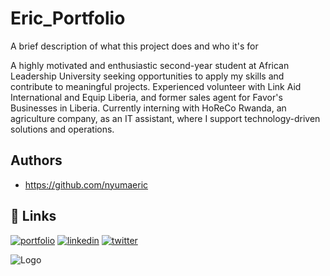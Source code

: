 
# Eric_Portfolio

A brief description of what this project does and who it's for



A highly motivated and enthusiastic second-year student at African Leadership University seeking opportunities to apply my skills and contribute to meaningful projects. Experienced volunteer with Link Aid International and Equip Liberia, and former sales agent for Favor's Businesses in Liberia. Currently interning with HoReCo Rwanda, an agriculture company, as an IT assistant, where I support technology-driven solutions and operations.

## Authors

- https://github.com/nyumaeric


## 🔗 Links
[![portfolio](https://img.shields.io/badge/my_portfolio-000?style=for-the-badge&logo=ko-fi&logoColor=white)](https://katherineoelsner.com/)
[![linkedin](https://img.shields.io/badge/linkedin-0A66C2?style=for-the-badge&logo=linkedin&logoColor=white)](https://www.linkedin.com/)
[![twitter](https://img.shields.io/badge/twitter-1DA1F2?style=for-the-badge&logo=twitter&logoColor=white)](https://twitter.com/)


![Logo](https://encrypted-tbn0.gstatic.com/images?q=tbn:ANd9GcToukXxf1ieWLi73vSzi_op0fyRS9ChAbl4pw&s)

